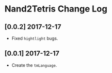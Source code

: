 # Nand2Tetris Change Log

## [0.0.2] 2017-12-17

* Fixed `hightlight` bugs.

## [0.0.1] 2017-12-17

* Create the `tmLanguage`.